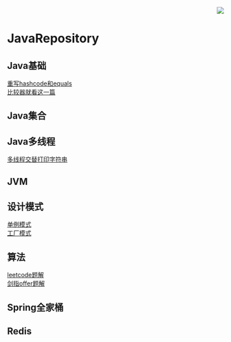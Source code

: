 <img src="https://github.com/vvshuai/JavaRepository/blob/master/%E5%9B%BE%E7%89%87/logo.png" div align=right /><br>
# JavaRepository 

## Java基础
[重写hashcode和equals](https://github.com/vvshuai/JavarRpository/blob/master/基础/hashcode.java)<br>
[比较器就看这一篇](https://blog.csdn.net/weixin_40948587/article/details/106065153)
## Java集合
## Java多线程
[多线程交替打印字符串](https://github.com/vvshuai/JavaRepository/blob/master/%E5%A4%9A%E7%BA%BF%E7%A8%8B/1.md)
## JVM
## 设计模式
[单例模式](https://github.com/vvshuai/JavarRpository/blob/master/%E8%AE%BE%E8%AE%A1%E6%A8%A1%E5%BC%8F/%E5%8D%95%E4%BE%8B%E6%A8%A1%E5%BC%8F.md)
<br>
[工厂模式](https://github.com/vvshuai/JavarRpository/blob/master/%E8%AE%BE%E8%AE%A1%E6%A8%A1%E5%BC%8F/%E5%B7%A5%E5%8E%82%E6%A8%A1%E5%BC%8F.md)
## 算法
[leetcode题解](https://github.com/vvshuai/JavaRepository/blob/master/leetcode/leetcode.md)
<br>
[剑指offer题解](https://github.com/vvshuai/JavaRepository/blob/master/leetcode/%E5%89%91%E6%8C%87offer/%E5%89%91%E6%8C%87offer.md)
## Spring全家桶
## Redis

